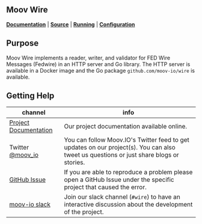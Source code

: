 ## Moov Wire

**[Documentation](https://moov-io.github.io/wire)** | **[Source](https://github.com/moov-io/wire)** | **[Running](https://github.com/moov-io/wire#usage)** | **[Configuration](https://github.com/moov-io/wire#configuration-settings)**

## Purpose

Moov Wire implements a reader, writer, and validator for FED Wire Messages (Fedwire) in an HTTP server and Go library. The HTTP server is available in a Docker image and the Go package `github.com/moov-io/wire` is available.

## Getting Help

 channel | info
 ------- | -------
 [Project Documentation](https://moov-io.github.io/wire/) | Our project documentation available online.
Twitter [@moov_io](https://twitter.com/moov_io)	| You can follow Moov.IO's Twitter feed to get updates on our project(s). You can also tweet us questions or just share blogs or stories.
[GitHub Issue](https://github.com/moov-io/wire/issues) | If you are able to reproduce a problem please open a GitHub Issue under the specific project that caused the error.
[moov-io slack](https://slack.moov.io/) | Join our slack channel (`#wire`) to have an interactive discussion about the development of the project.

